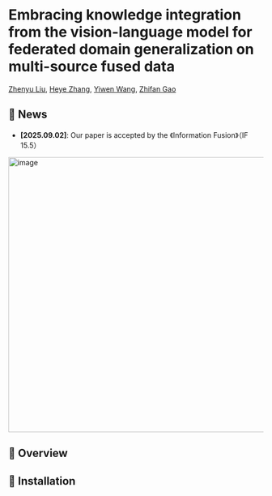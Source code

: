 # Embracing knowledge integration from the vision-language model for federated domain generalization on multi-source fused data

[Zhenyu Liu](https://github.com/jujingliuzy), [Heye Zhang](https://scholar.google.com/citations?hl=zh-CN&user=Slsfo4UAAAAJ&view_op=list_works&sortby=pubdate), [Yiwen Wang](https://scholar.google.com/citations?hl=zh-CN&user=rj6UzLcAAAAJ), [Zhifan Gao](https://scholar.google.com/citations?user=u7ynBDcAAAAJ&hl=zh-CN&oi=ao)


## 📢 News
- **[2025.09.02]**: Our paper is accepted by the 《Information Fusion》（IF 15.5）
<img width="1879" height="543" alt="image" src="https://github.com/user-attachments/assets/8f57d1a5-abf4-4df7-b780-9a46642e8fce" />

## 📖 Overview


## 🔧 Installation
